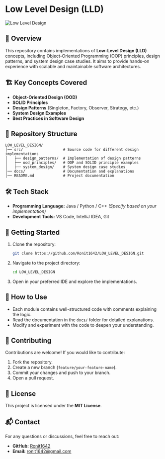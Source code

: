 # Low Level Design (LLD)

![Low Level Design](https://img.shields.io/badge/Low%20Level%20Design-Object%20Oriented%20Programming-blue)

## 📌 Overview
This repository contains implementations of **Low-Level Design (LLD)** concepts, including Object-Oriented Programming (OOP) principles, design patterns, and system design case studies. It aims to provide hands-on experience with scalable and maintainable software architectures.

## 🏗️ Key Concepts Covered
- **Object-Oriented Design (OOD)**
- **SOLID Principles**
- **Design Patterns** (Singleton, Factory, Observer, Strategy, etc.)
- **System Design Examples**
- **Best Practices in Software Design**

## 📂 Repository Structure
```
LOW_LEVEL_DESIGN/
│── src/                  # Source code for different design implementations
│   ├── design_patterns/  # Implementation of design patterns
│   ├── ood_principles/   # OOP and SOLID principle examples
│   ├── system_design/    # System design case studies
│── docs/                 # Documentation and explanations
│── README.md             # Project documentation
```

## 🛠️ Tech Stack
- **Programming Language:** Java / Python / C++ *(Specify based on your implementation)*
- **Development Tools:** VS Code, IntelliJ IDEA, Git

## 🚀 Getting Started
1. Clone the repository:
   ```sh
   git clone https://github.com/Ronit1642/LOW_LEVEL_DESIGN.git
   ```
2. Navigate to the project directory:
   ```sh
   cd LOW_LEVEL_DESIGN
   ```
3. Open in your preferred IDE and explore the implementations.

## 📖 How to Use
- Each module contains well-structured code with comments explaining the logic.
- Read the documentation in the `docs/` folder for detailed explanations.
- Modify and experiment with the code to deepen your understanding.

## 📌 Contributing
Contributions are welcome! If you would like to contribute:
1. Fork the repository.
2. Create a new branch (`feature/your-feature-name`).
3. Commit your changes and push to your branch.
4. Open a pull request.

## 📜 License
This project is licensed under the **MIT License**.

## 📬 Contact
For any questions or discussions, feel free to reach out:
- **GitHub:** [Ronit1642](https://github.com/Ronit1642)
- **Email:** ronit1642@gmail.com
